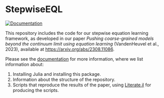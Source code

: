 # StepwiseEQL

[![Documentation](https://img.shields.io/badge/docs---.svg)](https://DanielVandH.github.io/StepwiseEQL.jl/)

This repository includes the code for our stepwise equation learning framework, as developed in our paper _Pushing coarse-grained models beyond the continuum limit using equation learning_ (VandenHeuvel et al., 2023), available at https://arxiv.org/abs/2308.11086.

Please see the [documentation](https://DanielVandH.github.io/StepwiseEQL.jl/) for more information, where we list information about:

1. Installing Julia and installing this package.
2. Information about the structure of the repository.
3. Scripts that reproduce the results of the paper, using [Literate.jl](https://github.com/fredrikekre/Literate.jl) for producing the scripts.
